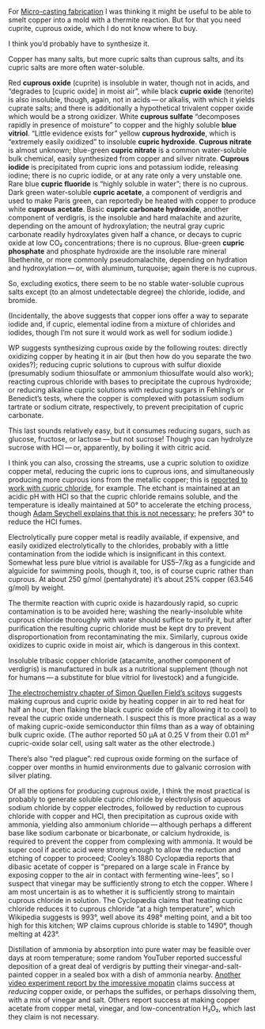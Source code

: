 For [Micro-casting fabrication](micro-casting-fabrication.md) I was
thinking it might be useful to be able to smelt copper into a mold
with a thermite reaction.  But for that you need cuprite, cuprous
oxide, which I do not know where to buy.

I think you’d probably have to synthesize it.

Copper has many salts, but more cupric salts than cuprous salts, and
its cupric salts are more often water-soluble.

Red **cuprous oxide** (cuprite) is insoluble in water, though not in
acids, and “degrades to [cupric oxide] in moist air”, while black
**cupric oxide** (tenorite) is also insoluble, though, again, not in
acids — or alkalis, with which it yields cuprate salts; and there is
additionally a hypothetical trivalent copper oxide which would be a
strong oxidizer.  White **cuprous sulfate** “decomposes rapidly in
presence of moisture” to copper and the highly soluble **blue
vitriol**.  “Little evidence exists for” yellow **cuprous hydroxide**,
which is “extremely easily oxidized” to insoluble **cupric
hydroxide**.  **Cuprous nitrate** is almost unknown; blue-green
**cupric nitrate** is a common water-soluble bulk chemical, easily
synthesized from copper and silver nitrate.  **Cuprous iodide** is
precipitated from cupric ions and potassium iodide, releasing iodine;
there is no cupric iodide, or at any rate only a very unstable one.
Rare blue **cupric fluoride** is “highly soluble in water”; there is
no cuprous.  Dark green water-soluble **cupric acetate**, a component
of verdigris and used to make Paris green, can reportedly be heated
with copper to produce white **cuprous acetate**.  Basic **cupric
carbonate hydroxide**, another component of verdigris, is the
insoluble and hard malachite and azurite, depending on the amount of
hydroxylation; the neutral gray cupric carbonate readily hydroxylates
given half a chance, or decays to cupric oxide at low CO₂
concentrations; there is no cuprous.  Blue-green **cupric phosphate**
and phosphate hydroxide are the insoluble rare mineral libethenite,
or more commonly pseudomalachite,
depending on hydration and hydroxylation — or, with aluminum, turquoise;
again there is no cuprous.

So, excluding exotics, there seem to be no stable water-soluble
cuprous salts except (to an almost undetectable degree) the chloride,
iodide, and bromide.

(Incidentally, the above suggests that copper ions offer a way to
separate iodide and, if cupric, elemental iodine from a mixture of
chlorides and iodides, though I’m not sure it would work as well for
sodium iodide.)

WP suggests synthesizing cuprous oxide by the following routes:
directly oxidizing copper by heating it in air (but then how do you
separate the two oxides?); reducing cupric solutions to cuprous with
sulfur dioxide (presumably sodium thiosulfate or ammonium thiosulfate
would also work); reacting cuprous chloride with bases to precipitate
the cuprous hydroxide; or reducing alkaline cupric solutions with
reducing sugars in Fehling’s or Benedict’s tests, where the copper is
complexed with potassium sodium tartrate or sodium citrate,
respectively, to prevent precipitation of cupric carbonate.

This last sounds relatively easy, but it consumes reducing sugars,
such as glucose, fructose, or lactose — but not sucrose!  Though you
can hydrolyze sucrose with HCl — or, apparently, by boiling it with
citric acid.

I think you can also, crossing the streams, use a cupric solution to
oxidize copper metal, reducing the cupric ions to cuprous ions, and
simultaneously producing more cuprous ions from the metallic copper;
this is [reported to work with cupric chloride][0], for example.  The
etchant is maintained at an acidic pH with HCl so that the cupric
chloride remains soluble, and the temperature is ideally maintained at
50° to accelerate the etching process, though [Adam Seychell explains
that this is not necessary][1]; he prefers 30° to reduce the HCl
fumes.

[0]: http://jamme.acmsse.h2.pl/papers_amme03/1229.pdf
[1]: http://jimlaurwilliams.org/projects/seychellePaper/index.html

Electrolytically pure copper metal is readily available, if expensive,
and easily oxidized electrolytically to the chlorides, probably with a
little contamination from the iodide which is insignificant in this
context.  Somewhat less pure blue vitriol is available for US$5–$7/kg
as a fungicide and alguicide for swimming pools, though it, too, is of
course cupric rather than cuprous.  At about 250 g/mol (pentahydrate)
it’s about 25% copper (63.546 g/mol) by weight.

The thermite reaction with cupric oxide is hazardously rapid, so
cupric contamination is to be avoided here; washing the
nearly-insoluble white cuprous chloride thoroughly with water should
suffice to purify it, but after purification the resulting cupric
chloride must be kept dry to prevent disproportionation from
recontaminating the mix.  Similarly, cuprous oxide oxidizes to cupric
oxide in moist air, which is dangerous in this context.

Insoluble tribasic copper chloride (atacamite, another component of
verdigris) is manufactured in bulk as a nutritional supplement (though
not for humans — a substitute for blue vitriol for livestock) and a
fungicide.

[The electrochemistry chapter of Simon Quellen Field’s scitoys][2]
suggests making cuprous and cupric oxide by heating copper in air to
red heat for half an hour, then flaking the black cupric oxide off (by
allowing it to cool) to reveal the cupric oxide underneath.  I suspect
this is more practical as a way of making cupric-oxide semiconductor
thin films than as a way of obtaining bulk cupric oxide.  (The author
reported 50 μA at 0.25 V from their 0.01 m² cupric-oxide solar cell,
using salt water as the other electrode.)

[2]: https://web.archive.org/web/20150811222018/http://scitoys.com/scitoys/scitoys/echem/echem2.html

There’s also “red plague”: red cuprous oxide forming on the surface of
copper over months in humid environments due to galvanic corrosion
with silver plating.

Of all the options for producing cuprous oxide, I think the most
practical is probably to generate soluble cupric chloride by
electrolysis of aqueous sodium chloride by copper electrodes, followed
by reduction to cuprous chloride with copper and HCl, then
precipitation as cuprous oxide with ammonia, yielding also ammonium
chloride — although perhaps a different base like sodium carbonate or
bicarbonate, or calcium hydroxide, is required to prevent the copper
from complexing with ammonia.  It would be super cool if acetic acid
were strong enough to allow the reduction and etching of copper to
proceed; Cooley’s 1880 Cyclopædia reports that dibasic acetate of
copper is “prepared on a large scale in France by exposing copper to
the air in contact with fermenting wine-lees”, so I suspect that
vinegar may be sufficiently strong to etch the copper.  Where I am
most uncertain is as to whether it is sufficiently strong to maintain
cuprous chloride in solution.  The Cyclopædia claims that heating
cupric chloride reduces it to cuprous chloride “at a high
temperature”, which Wikipedia suggests is 993°, well above its 498°
melting point, and a bit too high for this kitchen; WP claims cuprous
chloride is stable to 1490°, though melting at 423°.

Distillation of ammonia by absorption into pure water may be feasible
over days at room temperature; some random YouTuber reported
successful deposition of a great deal of verdigris by putting their
vinegar-and-salt-painted copper in a sealed box with a dish of ammonia
nearby.  [Another video experiment report by the impressive
mopatin](https://youtu.be/oC-A2qsbV_U) claims success at *reducing*
copper oxide, or perhaps the sulfides,
or perhaps dissolving them, with a mix of vinegar and
salt.  Others report success at making copper acetate from copper
metal, vinegar, and low-concentration H₂O₂, which last they claim is
not necessary.

